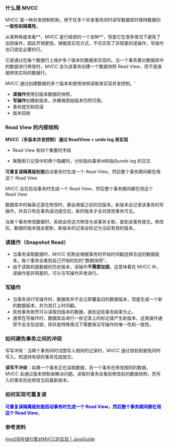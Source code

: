### 什么是 MVCC

MVCC 是一种并发控制机制，用于在多个并发事务同时读写数据库时保持数据的**一致性和隔离性**。

从某种角度来看**，MVCC 是行级锁的一个变种**，但是它在很多情况下避免了加锁操作，因此开销更低。根据其实现方式，不仅实现了非阻塞的读操作，写操作也只锁定必要的行。



它是通过在每个数据行上维护多个版本的数据来实现的。当一个事务要对数据库中的数据进行修改时，MVCC 会为该事务创建一个数据快照 Read View，而不是直接修改实际的数据行。



MVCC 通过创建数据的多个版本和使用快照读取来实现并发控制。‘

- **读操作**使用旧版本数据的快照，
- **写操作**创建新版本，并确保原始版本仍然可用。
- 事务提交和回滚
- 版本回收



### Read View 的内部结构

**MVCC（多版本并发控制）通过 ReadView + undo log 来实现**

- Read View 有四个重要的字段

* 聚簇索引记录中的两个隐藏列，分别指向事务Id和指向undo log 的日志



**可重复读隔离级别是**启动事务时生成一个 Read View，然后整个事务期间都在用这个 Read View

MVCC 会在启动事务时生成一个 Read View，然后整个事务期间都在用这个 Read View



数据库中的每条记录在修改时，都会保留之前的旧版本。新版本会记录该事务的写操作，并且只有在事务成功提交后，新的版本才会对其他事务可见。

当某个事务修改数据时，系统会将这次修改与该事务关联，直到该事务提交。修改后，数据的版本链会更新，新版本的记录会标记为当前有效的版本。



### 读操作（Snapshot Read）

- 当事务读取数据时，MVCC 机制会根据事务的开始时间戳选择合适的数据版本。每个事务会看到自己开始时刻的"数据快照"。
- 由于读取的是数据的历史版本，读操作**不需要加锁**。这意味着在 MVCC 中，读操作是非阻塞的，可以与写操作并发进行。



### 写操作

- 当事务进行写操作时，数据库并不会立即覆盖旧的数据版本，而是生成一个新的数据版本，并为其打上时间戳。
- 其他事务依然可以读取旧版本的数据，直到这些事务结束为止。
- 通常在写操作时，数据库会进行一些记录上的标记或产生新版本。这类操作通常不会涉及加锁，除非是特殊情况下需要保证写操作的唯一性和一致性。





### 如何避免事务之间的冲突

写写冲突：当两个事务同时试图写入相同的记录时，MVCC 通过锁机制避免同时写入，知道持有锁的事务完成提交。

**读写不冲突**：如果一个事务正在读取数据，另一个事务在修改相同的数据，MVCC 会通过版本控制来解决问题。读取的事务会看到修改前的数据快照，而写入的事务则会修改当前最新版本。















### 如何实现可重复读

<font color="blue">**可重复读隔离级别是启动事务时生成一个 Read View，然后整个事务期间都在用这个 Read View**</font>。









### 参考资料

[InnoDB存储引擎对MVCC的实现 | JavaGuide](https://javaguide.cn/database/mysql/innodb-implementation-of-mvcc.html#多版本并发控制-multi-version-concurrency-control)